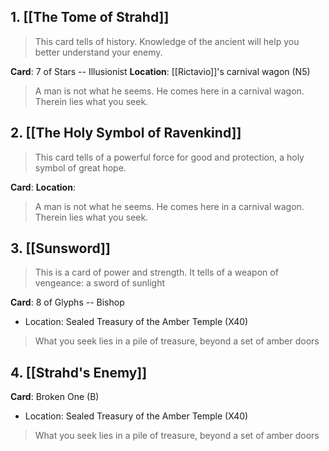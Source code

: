 ## 1. [[The Tome of Strahd]]
>This card tells of history. Knowledge of the ancient will help you better understand your enemy.
		
**Card**: 7 of Stars -- Illusionist
**Location**: [[Rictavio]]'s carnival wagon (N5)

>A man is not what he seems. He comes here in a carnival wagon. Therein lies what you seek.

## 2. [[The Holy Symbol of Ravenkind]]
>This card tells of a powerful force for good and protection, a holy symbol of great hope.

**Card**:
**Location**:

>A man is not what he seems. He comes here in a carnival wagon. Therein lies what you seek.

## 3. [[Sunsword]]
>This is a card of power and strength. It tells of a weapon of vengeance: a sword of sunlight

**Card**: 8 of Glyphs -- Bishop
- Location: Sealed Treasury of the Amber Temple (X40)
>What you seek lies in a pile of treasure, beyond a set of amber doors

## 4. [[Strahd's Enemy]]
>

**Card**: Broken One (B)
- Location: Sealed Treasury of the Amber Temple (X40)
>What you seek lies in a pile of treasure, beyond a set of amber doors